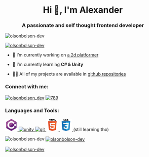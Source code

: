 <h1 align="center">Hi 👋, I'm Alexander</h1> 
<h3 align="center">A passionate and self thought frontend developer</h3>

<p align="left"> <a href="#"><img src="https://visitor-badge.glitch.me/badge?page_id=OlsonBolson-dev&right_color=RGB(223,94,76)&left_color=RGB(40,44,52)&left_text=My%20Page%20Visits" alt="olsonbolson-dev" /></a> </p>

<p align="left"> <a href="#"><img src="https://github-profile-trophy.vercel.app/?username=olsonbolson-dev&theme=onedark" alt="olsonbolson-dev" /></a> </p>

- 🔭 I’m currently working on [a 2d platformer](https://github.com/OlsonBolson-dev/#)

- 🌱 I’m currently learning **C# & Unity**

- 👨‍💻 All of my projects are available in [github repositories](https://github.com/OlsonBolson-dev?tab=repositories)

<h3 align="left">Connect with me:</h3>
<p align="left">
<a href="https://twitter.com/olsonbolson_dev" target="blank"><img align="center" src="https://raw.githubusercontent.com/rahuldkjain/github-profile-readme-generator/master/src/images/icons/Social/twitter.svg" alt="olsonbolson_dev" height="30" width="40" /></a>
<a href="https://discord.com/users/444131047316389888" target="blank"><img align="center" src="https://raw.githubusercontent.com/rahuldkjain/github-profile-readme-generator/master/src/images/icons/Social/discord.svg" alt="789" height="30" width="40" /></a>
</p>

<h3 align="left">Languages and Tools:</h3>
<p align="left"> 
  <a href="https://learn.microsoft.com/en-us/dotnet/csharp/" target="_blank" rel="noreferrer"> <img src="https://raw.githubusercontent.com/devicons/devicon/master/icons/csharp/csharp-original.svg" alt="csharp" width="40" height="40"/> </a> 
  <a href="https://unity.com/" target="_blank" rel="noreferrer"> <img src="https://www.vectorlogo.zone/logos/unity3d/unity3d-icon.svg" alt="unity" width="40" height="40"/> </a> 
  <a href="https://git-scm.com/" target="_blank" rel="noreferrer"> <img src="https://www.vectorlogo.zone/logos/git-scm/git-scm-icon.svg" alt="git" width="40" height="40"/> </a> 
  <a href="https://www.w3.org/html/" target="_blank" rel="noreferrer"> <img src="https://raw.githubusercontent.com/devicons/devicon/master/icons/html5/html5-original-wordmark.svg" alt="html5" width="40" height="40"/> </a> 
  <a href="https://www.w3.org/Style/CSS/" target="_blank" rel="noreferrer"> <img src="https://raw.githubusercontent.com/devicons/devicon/master/icons/css3/css3-original-wordmark.svg" alt="css3" width="40" height="40"/> </a> (still learning tho)
</p>

<p><a href="#"><img align="left" src="https://github-readme-stats.vercel.app/api/top-langs?username=olsonbolson-dev&show_icons=true&locale=en&layout=compact&theme=onedark&hide_border=true" alt="olsonbolson-dev" /></a> </p>

<p>&nbsp;<a href="#"><img align="center" src="https://github-readme-stats.vercel.app/api?username=olsonbolson-dev&show_icons=true&locale=en&theme=onedark&hide_border=true" alt="olsonbolson-dev" /></a> </p>

<p><a href="#"><img align="center" src="https://github-readme-streak-stats.herokuapp.com?user=OlsonBolson-dev&theme=onedark&hide_border=true&date_format=M%20j%5B%2C%20Y%5D" alt="olsonbolson-dev" /></a> </p>
